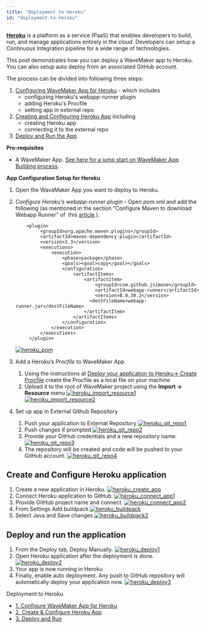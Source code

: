 ```yaml
---
title: "Deployment to Heroku"
id: "deployment-to-heroku"
---
```


**[Heroku](https://www.heroku.com/)** is a platform as a service (PaaS) that enables developers to build, run, and manage applications entirely in the cloud. Developers can setup a Continuous Integration pipeline for a wide range of technologies.

This post demonstrates how you can deploy a WaveMaker app to Heroku. You can also setup auto deploy from an associated GitHub account.

The process can be divided into following three steps:

1. [Configuring WaveMaker App for Heroku](#configure-app) - which includes
    - configuring Heroku's webapp-runner plugin
    - adding Heroku's Procfile
    - setting app in external repo
2. [Creating and Configuring Heroku App](#create-heroku-app) including
    - creating Heroku app
    - connecting it to the external repo
3. [Deploy and Run the App](#deploy-app)

**Pre-requisites**

- A WaveMaker App. [See here for a jump start on WaveMaker App Building process](/learn/jump-start/jump-start-app-essentials/).

**App Configuration Setup for Heroku**

1. Open the WavaMaker App you want to deploy to Heroku.
2. _Configure Heroku’s webapp-runner plugin_ - Open _pom.xml_ and add the following (as mentioned in the section “Configure Maven to download Webapp Runner” of  this [article](https://devcenter.heroku.com/articles/java-webapp-runner).).
    
           <plugin>
                <groupId>org.apache.maven.plugins</groupId>
                <artifactId>maven-dependency-plugin</artifactId>
                <version>2.3</version>
                <executions>
                    <execution>
                        <phase>package</phase>
                        <goals><goal>copy</goal></goals>
                        <configuration>
                            <artifactItems>
                                <artifactItem>
                                    <groupId>com.github.jsimone</groupId>
                                    <artifactId>webapp-runner</artifactId>
                                    <version>8.0.30.2</version>
                                  <destFileName>webapp-runner.jar</destFileName>
                                </artifactItem>
                            </artifactItems>
                        </configuration>
                    </execution>
                </executions>
            </plugin>
    
    [![heroku_pom](/learn/assets/heroku_pom.png)](/learn/assets/heroku_pom.png)
3. Add a Heroku’s _Procfile_ to WaveMaker App
    1. Using the instructions at [Deploy your application to Heroku→ Create Procfile](https://devcenter.heroku.com/articles/java-webapp-runner#create-a-procfile) create the Procfile as a local file on your machine
    2. Upload it to the root of WaveMaker project using the **Import -> Resource** menu [![heroku_import_resource1](/learn/assets/heroku_import_resource1.png)](/learn/assets/heroku_import_resource1.png) [![heroku_import_resource2](/learn/assets/heroku_import_resource2.png)](/learn/assets/heroku_import_resource2.png)
4. Set up app in External Github Repository
    1. Push your application to External Repository [![heroku_git_repo1](/learn/assets/heroku_git_repo1.png)](/learn/assets/heroku_git_repo1.png)
    2. Push changes if prompted [![heroku_git_repo2](/learn/assets/heroku_git_repo2.png)](/learn/assets/heroku_git_repo2.png)
    3. Provide your GitHub credentials and a new repository name. [![heroku_git_repo3](/learn/assets/heroku_git_repo3.png)](/learn/assets/heroku_git_repo3.png)
    4. The repository will be created and code will be pushed to your GitHub account. [![heroku_git_repo4](/learn/assets/heroku_git_repo4.png)](/learn/assets/heroku_git_repo4.png)

## Create and Configure Heroku application

1. Create a new application in Heroku. [![heroku_create_app](/learn/assets/heroku_create_app.png)](/learn/assets/heroku_create_app.png)
2. Connect Heroku application to GitHub. [![heroku_connect_app1](/learn/assets/heroku_connect_app1.png)](/learn/assets/heroku_connect_app1.png)
3. Provide GitHub project name and connect. [![heroku_connect_app2](/learn/assets/heroku_connect_app2.png)](/learn/assets/heroku_connect_app2.png)
4. From Settings Add buildpack [![heroku_buildpack](/learn/assets/heroku_buildpack.png)](/learn/assets/heroku_buildpack.png)
5. Select Java and Save changes [![heroku_buildpack2](/learn/assets/heroku_buildpack2.png)](/learn/assets/heroku_buildpack2.png)

## Deploy and run the application

1. From the Deploy tab, Deploy Manually. [![heroku_deploy1](/learn/assets/heroku_deploy1.png)](/learn/assets/heroku_deploy1.png)
2. Open Heroku application after the deployment is done. [![heroku_deploy2](/learn/assets/heroku_deploy2.png)](/learn/assets/heroku_deploy2.png)
3. Your app is now running in Heroku
4. Finally, enable auto deployment. Any push to GitHub repository will automatically deploy your application now. [![heroku_deploy3](/learn/assets/heroku_deploy3.png)](/learn/assets/heroku_deploy3.png)

Deployment to Heroku

- [1. Configure WaveMaker App for Heroku](#configure-app)
- [2. Create & Configure Heroku App](#create-heroku-app)
- [3. Deploy and Run](#deploy-app)
